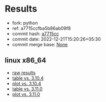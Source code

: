 # Results

- fork: python
- ref: a7715ccfba5b86ab09f8
- commit hash: [a7715cc](https://github.com/python/cpython/commit/a7715cc)
- commit date: 2022-12-21T15:20:26+05:30
- commit merge base: [None](https://github.com/python/cpython/commit/None)

## linux x86_64

- [raw results](bm-20221221-linux-x86_64-python-a7715ccfba5b86ab09f8-3.12.0a3%2B-a7715cc.json)
- [table vs. 3.10.4](bm-20221221-linux-x86_64-python-a7715ccfba5b86ab09f8-3.12.0a3%2B-a7715cc-vs-3.10.4.md)
- [plot vs. 3.10.4](bm-20221221-linux-x86_64-python-a7715ccfba5b86ab09f8-3.12.0a3%2B-a7715cc-vs-3.10.4.png)
- [table vs. 3.11.0](bm-20221221-linux-x86_64-python-a7715ccfba5b86ab09f8-3.12.0a3%2B-a7715cc-vs-3.11.0.md)
- [plot vs. 3.11.0](bm-20221221-linux-x86_64-python-a7715ccfba5b86ab09f8-3.12.0a3%2B-a7715cc-vs-3.11.0.png)


